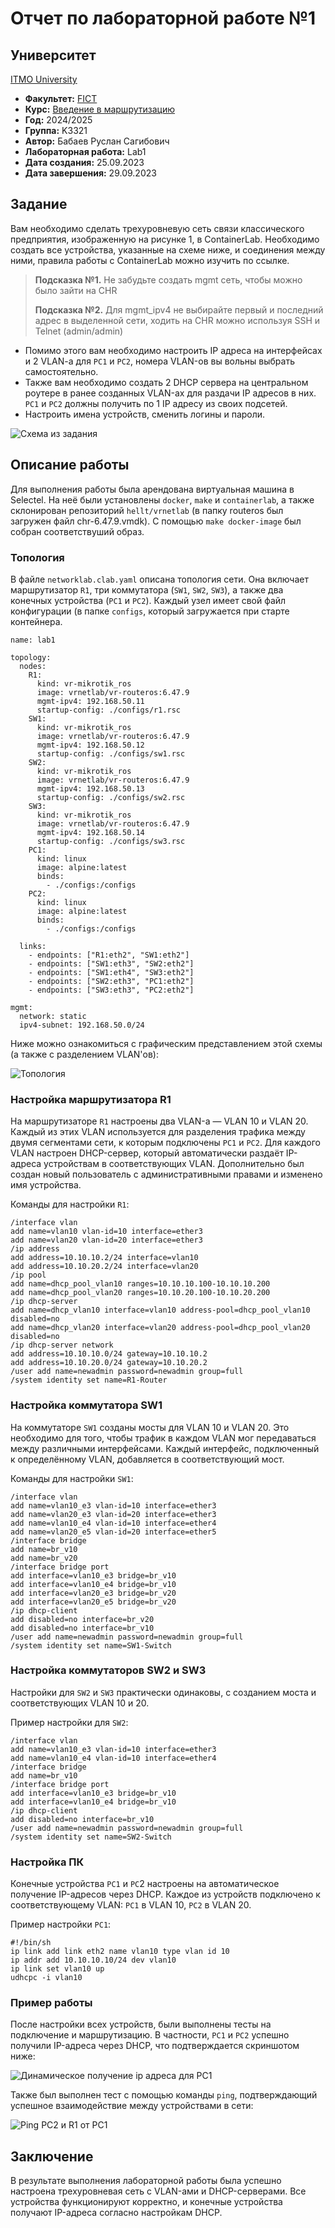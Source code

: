 # Отчет по лабораторной работе №1

## Университет
[ITMO University](https://itmo.ru/ru/)

* **Факультет:** [FICT](https://fict.itmo.ru)
* **Курс:** [Введение в маршрутизацию](https://github.com/itmo-ict-faculty/introduction-in-routing)
* **Год:** 2024/2025
* **Группа:** K3321
* **Автор:** Бабаев Руслан Сагибович
* **Лабораторная работа:** Lab1
* **Дата создания:** 25.09.2023
* **Дата завершения:** 29.09.2023

## Задание

Вам необходимо сделать трехуровневую сеть связи классического предприятия, изображенную на рисунке 1, в ContainerLab. Необходимо создать все устройства, указанные на схеме ниже, и соединения между ними, правила работы с СontainerLab можно изучить по ссылке.

> **Подсказка №1.** Не забудьте создать mgmt сеть, чтобы можно было зайти на CHR
> 
> **Подсказка №2.** Для mgmt_ipv4 не выбирайте первый и последний адрес в выделенной сети, ходить на CHR можно используя SSH и Telnet (admin/admin)

* Помимо этого вам необходимо настроить IP адреса на интерфейсах и 2 VLAN-a для `PC1` и `PC2`, номера VLAN-ов вы вольны выбрать самостоятельно.
* Также вам необходимо создать 2 DHCP сервера на центральном роутере в ранее созданных VLAN-ах для раздачи IP адресов в них. `PC1` и `PC2` должны получить по 1 IP адресу из своих подсетей.
* Настроить имена устройств, сменить логины и пароли.

![Схема из задания](images/3tiernetwork.png)

## Описание работы

Для выполнения работы была арендована виртуальная машина в Selectel. На неё были установлены `docker`, `make` и `containerlab`, а также склонирован репозиторий `hellt/vrnetlab` (в папку routeros был загружен файл chr-6.47.9.vmdk). C помощью `make docker-image` был собран соответствуший образ.

### Топология 
В файле `networklab.clab.yaml` описана топология сети. Она включает маршрутизатор `R1`, три коммутатора (`SW1`, `SW2`, `SW3`), а также два конечных устройства (`PC1` и `PC2`). Каждый узел имеет свой файл конфигурации (в папке `configs`, который загружается при старте контейнера.

```
name: lab1

topology:
  nodes:
    R1:
      kind: vr-mikrotik_ros
      image: vrnetlab/vr-routeros:6.47.9
      mgmt-ipv4: 192.168.50.11
      startup-config: ./configs/r1.rsc
    SW1:
      kind: vr-mikrotik_ros
      image: vrnetlab/vr-routeros:6.47.9
      mgmt-ipv4: 192.168.50.12
      startup-config: ./configs/sw1.rsc
    SW2:
      kind: vr-mikrotik_ros
      image: vrnetlab/vr-routeros:6.47.9
      mgmt-ipv4: 192.168.50.13
      startup-config: ./configs/sw2.rsc
    SW3:
      kind: vr-mikrotik_ros
      image: vrnetlab/vr-routeros:6.47.9
      mgmt-ipv4: 192.168.50.14
      startup-config: ./configs/sw3.rsc
    PC1:
      kind: linux
      image: alpine:latest
      binds:
        - ./configs:/configs
    PC2:
      kind: linux
      image: alpine:latest
      binds:
        - ./configs:/configs

  links:
    - endpoints: ["R1:eth2", "SW1:eth2"]
    - endpoints: ["SW1:eth3", "SW2:eth2"]
    - endpoints: ["SW1:eth4", "SW3:eth2"]
    - endpoints: ["SW2:eth3", "PC1:eth2"]
    - endpoints: ["SW3:eth3", "PC2:eth2"]

mgmt:
  network: static
  ipv4-subnet: 192.168.50.0/24
```

Ниже можно ознакомиться с графическим представлением этой схемы (а также с разделением VLAN'ов):

![Топология](/images/lab1-topology.svg)

### Настройка маршрутизатора R1
На маршрутизаторе `R1` настроены два VLAN-а — VLAN 10 и VLAN 20. Каждый из этих VLAN используется для разделения трафика между двумя сегментами сети, к которым подключены `PC1` и `PC2`. Для каждого VLAN настроен DHCP-сервер, который автоматически раздаёт IP-адреса устройствам в соответствующих VLAN. Дополнительно был создан новый пользователь с административными правами и изменено имя устройства.

Команды для настройки `R1`:
```
/interface vlan
add name=vlan10 vlan-id=10 interface=ether3
add name=vlan20 vlan-id=20 interface=ether3
/ip address
add address=10.10.10.2/24 interface=vlan10
add address=10.10.20.2/24 interface=vlan20
/ip pool
add name=dhcp_pool_vlan10 ranges=10.10.10.100-10.10.10.200
add name=dhcp_pool_vlan20 ranges=10.10.20.100-10.10.20.200
/ip dhcp-server
add name=dhcp_vlan10 interface=vlan10 address-pool=dhcp_pool_vlan10 disabled=no
add name=dhcp_vlan20 interface=vlan20 address-pool=dhcp_pool_vlan20 disabled=no
/ip dhcp-server network
add address=10.10.10.0/24 gateway=10.10.10.2
add address=10.10.20.0/24 gateway=10.10.20.2
/user add name=newadmin password=newadmin group=full
/system identity set name=R1-Router
```

### Настройка коммутатора SW1
На коммутаторе `SW1` созданы мосты для VLAN 10 и VLAN 20. Это необходимо для того, чтобы трафик в каждом VLAN мог передаваться между различными интерфейсами. Каждый интерфейс, подключенный к определённому VLAN, добавляется в соответствующий мост.

Команды для настройки `SW1`:
```
/interface vlan
add name=vlan10_e3 vlan-id=10 interface=ether3
add name=vlan20_e3 vlan-id=20 interface=ether3
add name=vlan10_e4 vlan-id=10 interface=ether4
add name=vlan20_e5 vlan-id=20 interface=ether5
/interface bridge
add name=br_v10
add name=br_v20
/interface bridge port
add interface=vlan10_e3 bridge=br_v10
add interface=vlan10_e4 bridge=br_v10
add interface=vlan20_e3 bridge=br_v20
add interface=vlan20_e5 bridge=br_v20
/ip dhcp-client
add disabled=no interface=br_v20
add disabled=no interface=br_v10
/user add name=newadmin password=newadmin group=full
/system identity set name=SW1-Switch
```

### Настройка коммутаторов SW2 и SW3
Настройки для `SW2` и `SW3` практически одинаковы, с созданием моста и соответствующих VLAN 10 и 20.

Пример настройки для `SW2`:

```
/interface vlan
add name=vlan10_e3 vlan-id=10 interface=ether3
add name=vlan10_e4 vlan-id=10 interface=ether4
/interface bridge
add name=br_v10
/interface bridge port
add interface=vlan10_e3 bridge=br_v10
add interface=vlan10_e4 bridge=br_v10
/ip dhcp-client
add disabled=no interface=br_v10
/user add name=newadmin password=newadmin group=full
/system identity set name=SW2-Switch
```

### Настройка ПК
Конечные устройства `PC1` и `PC`2 настроены на автоматическое получение IP-адресов через DHCP. Каждое из устройств подключено к соответствующему VLAN: `PC1` в VLAN 10, `PC2` в VLAN 20.

Пример настройки `PC1`:

```
#!/bin/sh
ip link add link eth2 name vlan10 type vlan id 10
ip addr add 10.10.10.10/24 dev vlan10
ip link set vlan10 up
udhcpc -i vlan10
```

### Пример работы

После настройки всех устройств, были выполнены тесты на подключение и маршрутизацию. В частности, `PC1` и `PC2` успешно получили IP-адреса через DHCP, что подтверждается скриншотом ниже:

![Динамическое получение ip адреса для PC1](/images/lab1-dhcp-pc1.png)

Также был выполнен тест с помощью команды `ping`, подтверждающий успешное взаимодействие между устройствами в сети:

![Ping PC2 и R1 от PC1](/images/lab1-ping-pc1.png)

## Заключение
В результате выполнения лабораторной работы была успешно настроена трехуровневая сеть с VLAN-ами и DHCP-серверами. Все устройства функционируют корректно, и конечные устройства получают IP-адреса согласно настройкам DHCP.

